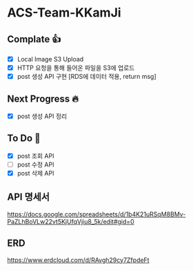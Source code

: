 # ACS-Team-KKamJi

## Complate :thumbsup:
- [x] Local Image S3 Upload
- [x] HTTP 요청을 통해 들어온 파일을 S3에 업로드
- [x] post 생성 API 구현 [RDS에 데이터 적용, return msg]
## Next Progress :fire:
- [x] post 생성 API 정리
## To Do :turtle:
- [x] post 조회 API
- [ ] post 수정 API
- [x] post 삭제 API

## API 명세서
https://docs.google.com/spreadsheets/d/1b4K21uRSqM8BMv-PaZLhBoVLw22vt5KjUfqVjiu8_5k/edit#gid=0

## ERD 
https://www.erdcloud.com/d/RAvgh29cy7ZfpdeFt
